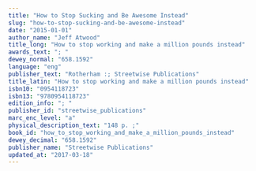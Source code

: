 ```yaml
---
title: "How to Stop Sucking and Be Awesome Instead"
slug: "how-to-stop-sucking-and-be-awesome-instead"
date: "2015-01-01"
author_name: "Jeff Atwood"
title_long: "How to stop working and make a million pounds instead"
awards_text: "; "
dewey_normal: "658.1592"
language: "eng"
publisher_text: "Rotherham :; Streetwise Publications"
title_latin: "How to stop working and make a million pounds instead"
isbn10: "0954118723"
isbn13: "9780954118723"
edition_info: "; "
publisher_id: "streetwise_publications"
marc_enc_level: "a"
physical_description_text: "148 p. ;"
book_id: "how_to_stop_working_and_make_a_million_pounds_instead"
dewey_decimal: "658.1592"
publisher_name: "Streetwise Publications"
updated_at: "2017-03-18"
---
```



